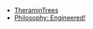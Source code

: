 - [TheraminTrees](https://www.youtube.com/@TheraminTrees)
- [Philosophy: Engineered!](https://www.youtube.com/@AntiCitizenX)